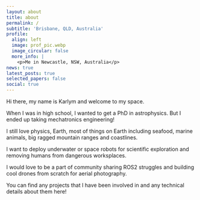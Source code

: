 ```yaml
---
layout: about
title: about
permalink: /
subtitle: 'Brisbane, QLD, Australia'
profile:
  align: left
  image: prof_pic.webp
  image_circular: false
  more_info: |
    <p>Me in Newcastle, NSW, Australia</p>
news: true
latest_posts: true
selected_papers: false
social: true
---
```


Hi there, my name is Karlym and welcome to my space. 


When I was in high school, I wanted to get a PhD in astrophysics. But I ended up taking mechatronics engineering!

I still love physics, Earth, most of things on Earth including seafood, marine animals, big ragged mountain ranges and coastlines.

I want to deploy underwater or space robots for scientific exploration and removing humans from dangerous worksplaces.

I would love to be a part of community sharing ROS2 struggles and building cool drones from scratch for aerial photography.

You can find any projects that I have been involved in and any technical details about them here!
